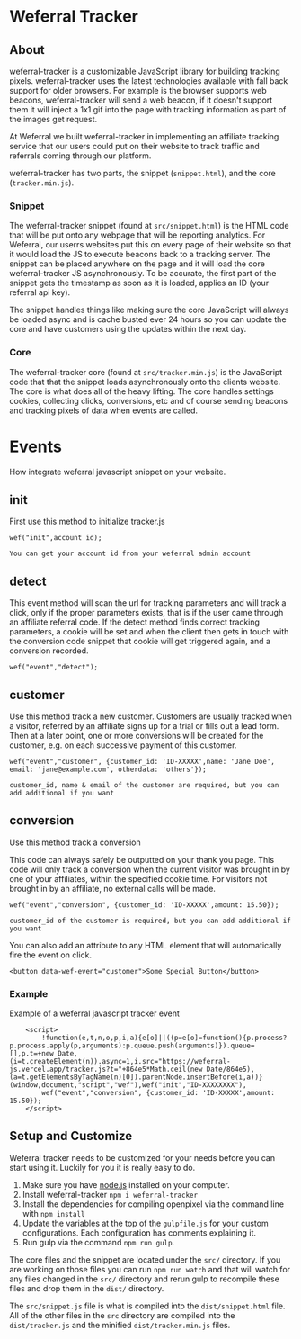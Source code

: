 # Weferral Tracker
## About
weferral-tracker is a customizable JavaScript library for building tracking pixels. weferral-tracker uses the latest technologies available with fall back support for older browsers. For example is the browser supports web beacons, weferral-tracker will send a web beacon, if it doesn't support them it will inject a 1x1 gif into the page with tracking information as part of the images get request.

At Weferral we built weferral-tracker in implementing an affiliate tracking service that our users could put on their website to track traffic and referrals coming through our platform.

weferral-tracker has two parts, the snippet (`snippet.html`), and the core (`tracker.min.js`).

### Snippet
The weferral-tracker snippet (found at `src/snippet.html`) is the HTML code that will be put onto any webpage that will be reporting analytics. For Weferral, our userrs websites put this on every page of their website so that it would load the JS to execute beacons back to a tracking server. The snippet can be placed anywhere on the page and it will load the core weferral-tracker JS asynchronously. To be accurate, the first part of the snippet gets the timestamp as soon as it is loaded, applies an ID (your referral api key).

The snippet handles things like making sure the core JavaScript will always be loaded async and is cache busted ever 24 hours so you can update the core and have customers using the updates within the next day.

### Core
The weferral-tracker core (found at `src/tracker.min.js`) is the JavaScript code that that the snippet loads asynchronously onto the clients website. The core is what does all of the heavy lifting. The core handles settings cookies, collecting clicks, conversions, etc and of course sending beacons and tracking pixels of data when events are called.

# Events
How integrate weferral javascript snippet on your website.

## init
First use this method to initialize tracker.js
```
wef("init",account id);

You can get your account id from your weferral admin account
```
## detect
This event method will scan the url for tracking parameters and will track a click, only if the proper parameters exists, that is if the user came through an affiliate referral code. If the detect method finds correct tracking parameters, a cookie will be set and when the client then gets in touch with the conversion code snippet that cookie will get triggered again, and a conversion recorded.
```
wef("event","detect");

```
## customer

Use this method track a new customer. Customers are usually tracked when a visitor, referred by an affiliate signs up for a trial or fills out a lead form. Then at a later point, one or more conversions will be created for the customer, e.g. on each successive payment of this customer.

```
wef("event","customer", {customer_id: 'ID-XXXXX',name: 'Jane Doe', email: 'jane@example.com', otherdata: 'others'});

customer_id, name & email of the customer are required, but you can add additional if you want
```
## conversion
Use this method track a conversion

This code can always safely be outputted on your thank you page. This code will only track a conversion when the current visitor was brought in by one of your affiliates, within the specified cookie time. For visitors not brought in by an affiliate, no external calls will be made.

```
wef("event","conversion", {customer_id: 'ID-XXXXX',amount: 15.50});

customer_id of the customer is required, but you can add additional if you want
```

You can also add an attribute to any HTML element that will automatically fire the event on click.

```
<button data-wef-event="customer">Some Special Button</button>
```
### Example
Example of a weferral javascript tracker event
```
    <script>
        !function(e,t,n,o,p,i,a){e[o]||((p=e[o]=function(){p.process?p.process.apply(p,arguments):p.queue.push(arguments)}).queue=[],p.t=+new Date,(i=t.createElement(n)).async=1,i.src="https://weferral-js.vercel.app/tracker.js?t="+864e5*Math.ceil(new Date/864e5),(a=t.getElementsByTagName(n)[0]).parentNode.insertBefore(i,a))}(window,document,"script","wef"),wef("init","ID-XXXXXXXX"),
        wef("event","conversion", {customer_id: 'ID-XXXXX',amount: 15.50});
    </script>
```
## Setup and Customize
Weferral tracker needs to be customized for your needs before you can start using it. Luckily for you it is really easy to do.

1. Make sure you have [node.js](https://nodejs.org/en/download/) installed on your computer.
2. Install weferral-tracker `npm i weferral-tracker`
3. Install the dependencies for compiling openpixel via the command line with `npm install`
4. Update the variables at the top of the `gulpfile.js` for your custom configurations. Each configuration has comments explaining it.
5. Run gulp via the command `npm run gulp`.

The core files and the snippet are located under the `src/` directory. If you are working on those files you can run `npm run watch` and that will watch for any files changed in the `src/` directory and rerun gulp to recompile these files and drop them in the `dist/` directory.

The `src/snippet.js` file is what is compiled into the `dist/snippet.html` file. All of the other files in the `src` directory are compiled into the `dist/tracker.js` and the minified `dist/tracker.min.js` files.
